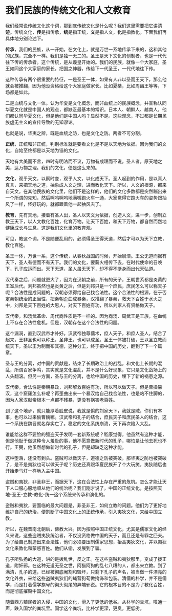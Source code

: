 # 我们民族的传统文化和人文教育

我们经常说传统文化这个词，那到底传统文化是什么呢？我们这里需要把它讲清楚。传统文化，**传**是指传承，**统**是指正统，**文**是指人文，**化**是指教化。下面我们再具体地分别论述下。

**传承**，我们的民族，从一开始，在文化上，就是万世一系地传承下来的，这和其他的民族，完全不一样。我们是独一无二的。圣王是天下文化的创制者，也是一代代往下传的传承者。这个传统，是从羲皇开始的。我们的民族，就像一个大家庭，圣王如同这个大家庭的家长，把国之神器，传给下一代圣王，一代代地往下传。

这种传承有两个很重要的特征，一是圣王一体，如果有人非以圣而王天下，那么他就会被推翻，因为他没资格给这个大家庭做家长。比如夏桀，比如周幽王等等，下场都是如此。

二是血统与文化一体。认为华夏是文化概念，而非血统上的民族概念，并宣称认同华夏文化就是中国人的观点，都缺乏最基本的常识。日本人、朝鲜人、越南人，他们都认同华夏文化，但是他们是中国人吗？显然不是。这些观念，不过都是长期民族虚无主义的宣传导致的无知谬论。

也就是说，华夷之辨，既是血统之防，也是文化之防。两者不可分割。

**正统**，正统和非正统，判别标准就是要看文化是不是以天地为依据。因为我们的文化，自始至终都是以天地为锚的文化。

天地有大美而不言，四时有明法而不议，万物有成理而不说。圣人者，原天地之美，达万物之理。我们的文化，便是这么来的。

**文化**，观乎天文，以察时变，观乎人文，以化成天下。圣人起到的作用，是以真人真言，来把天地之道，抽象成人文之理，进而教化天下。所以，人文的根源，都来自天文。在其他民族的文化里，他们不是这样的，他们的文化多数都是突然蹦出来一个所谓的先知，然后啊呜啊呜地满嘴跑火车一通，大家觉得它跑火车的姿势跟抽风了一样，怪好玩的，就都跟着他一起抽风去了。

**教育**，先有天地，接着有圣人出，圣人以天文为依据，创造人文，进一步，创制立教王天下，以人文教化百姓，化育万物。让天下百姓，和天下万物，都自然而然地健康成长与生息，这是我们文化里的教育观。

可见，教这个词，不是随便乱用的，必须得圣王得天道，然后才可以为天下立教，教化百姓。

圣王一体，万世一系，这个传统，从春秋战国的时候，开始崩溃。王公无道而据有天下，圣人有德而不有天下。我们的文化，要薪火相传下去，在时代使命的召唤下，孔子应运而出。天下无道，圣人虽无天下，却不得不挺身而出代天弘道。

汉代秦之后，问题就更大了，因为在汉朝之前，所有的天子，王朝世系都是炎黄的王室后代。刘邦虽然也是炎黄之后，但是刘邦只是一个庶民，庶民怎么可以称天子呢？合法性是成问题的，汉朝必须得给自己找合法性。这个合法性的根源，在于否定秦朝统治的正当性，把秦朝歪曲成暴秦，汉推翻了暴秦，救天下百姓于水火之中，刘邦是天下百姓的大恩人，对天下百姓有功，所以刘家人有资格做天子。

汉代秦，和汤武革命、周代商性质是不一样的。因为商汤、周武王是王族，在血统上不存在合法性危机。但是，汉朝存在这个合法性的问题。

这个漏洞，直到汉武帝才补好。汉武帝独尊儒术，庶人天子，和庶人圣人，结合了起来，王非圣也可以称王，圣非王，也可以成圣。圣王一体被打破，王以圣立教而统天下，圣以王为制而布其德，这种分工，终于把中国的历史，翻到了下一个篇章。

圣与王的分离，对中国的贡献是，结束了长期政治上的战乱，和文化上长期的混乱，所谓百家争鸣，其实就是文化混乱，并不是什么好现象，它只是文化战场上的人头翻滚。但另一方面，圣与王的分离，也给中国的历史，埋下了新的祸患之源。

汉代秦，合法性是秦朝暴政，刘邦解救百姓有功，所以可以做天子。但是曹操篡汉，这个窟窿怎么补呢？再歪曲出来一个暴汉给自己找合法性，也是站不住脚的，因为人家汉献帝根本一点都不残暴，更没有祸害老百姓。

到了这个地步，就只能厚着脸皮说，我就是偷的刘家天下，我就是贼，你们有本事，也可以过来偷曹魏嘛。汉武帝和孔子的结合，庶民天子和庶民圣人的结合，这一个系统在魏晋就名存实亡了。稳定的文化系统崩溃，天下再次陷入大乱。

谁能给这群不要脸的强盗天子发明一套新系统呢？嵇康觉得，他虽然有这种才能，但是他耻于做这种令人羞耻的事，他不愿意做新时代的孔子，哪怕是让他去死也不行。王弼，他虽然想做新时代的孔子，但是却缺乏这种才能。

这种堕落，还没有到头。盗贼可以做天子，道德之防被突破，那华夷之防也被突破了，是不是夷狄也可以做天子呢？历史还真跟华夏民族开了个大玩笑，夷狄随后也开始走马灯一样地入主中国。

盗贼和夷狄，非圣非王，而据天下，这在合法性上存在严重的危机。怎么才能让天下人口服心服地顺从他们的统治呢？我们刚才说了，中国的正统文化，是按照天地-圣王-立教-教化-统一这个系统来传承和演化的。

盗贼和夷狄，要面临的最大问题是，非圣非王，如何立教的问题。他们为了更好地维护自己的统治，便割断了中国文化上的正统传承，引入夷狄文化，来给中国立教。

所以，在魏晋南北朝后，佛教大兴。因为按照中国正统文化，尤其是儒家文化的经义来说，这些盗贼夷狄统治者，不仅没资格做中国的天子，而且还是有罪之匹夫。为了给自己制造出来合法性，他们必须要压制儒家思想，抬高夷狄文化，并以夷狄文化来教化和蒙惑百姓。他们从偷，发展到了骗。

孔子所弘扬的大道，讲的是拨乱世，反之正。在这些盗贼和夷狄那里，变成了拨正道，附奸邪。在这种无道无圣之世，阿猫阿狗的乱七八糟的人，都出来立教。到了满清，孔子的道，已经被彻底阉割和毁坏，只剩下孔子的声名，被当做一件漂亮的文化外衣，来给这些盗贼夷狄们的蝇营狗苟做掩饰和包装。清儒的朴学，并不是儒学，而是打着儒学旗号的彻头彻尾的异端邪说。它的根本目的不是为了教化百姓，而是彻底摧毁中国文化。

随着西方殖民者的入侵，中国的文化，滑入了更低的低谷。从朴学的粪坑，噗通一声，跌入国学的粪坑里。国学这个粪坑，比朴学更深，更臭，更低劣。

